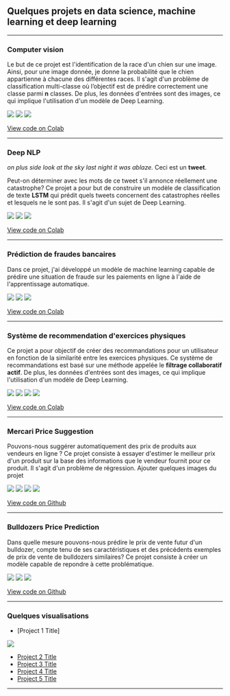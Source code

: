 ## Quelques projets en data science, machine learning et deep learning

---

### Computer vision
<p>Le but de ce projet est l'identification de la race d'un chien sur une image. Ainsi, pour une image donnée, je donne la probabilité que le chien appartienne à chacune des différentes races. Il s'agit d'un problème de classification multi-classe où l’objectif est de prédire correctement une classe parmi <strong>n</strong> classes. De plus, les données d'entrées sont des images, ce qui implique l'utilisation d'un modèle de Deep Learning.
</p>
  
[![](https://img.shields.io/badge/Python-white?logo=Python)](#) [![](https://img.shields.io/badge/Jupyter-white?logo=Jupyter)](#) [![](https://img.shields.io/badge/TensorFlow-white?logo=tensorflow)](#)
  
[View code on Colab](https://colab.research.google.com/drive/1y2qEuqNAQJxy4vXIHbMHrZNzv9Xs0nf0?usp=sharing)

---

### Deep NLP
<p><i>on plus side look at the sky last night it was ablaze.</i> Ceci est un <strong>tweet</strong>. </p>
<p>Peut-on déterminer avec les mots de ce tweet s'il annonce réellement une catastrophe? Ce projet a pour but de construire un modèle de classification de texte <strong>LSTM</strong> qui prédit quels tweets concernent des catastrophes réelles et lesquels ne le sont pas. Il s'agit d'un sujet de Deep Learning.
</p>
  
[![](https://img.shields.io/badge/Python-white?logo=Python)](#) [![](https://img.shields.io/badge/Jupyter-white?logo=Jupyter)](#) [![](https://img.shields.io/badge/PyTorch-white?logo=pytorch)](#)
  
[View code on Colab](https://colab.research.google.com/drive/1X8e8oErefGDwdU5MCjMKrYQ2LsrCyA6_?usp=sharing)

---
  
### Prédiction de fraudes bancaires
<p>Dans ce projet, j'ai développé un modèle de machine learning capable de prédire une situation de fraude sur les paiements en ligne à l'aide de l'apprentissage automatique.
</p>
  
[![](https://img.shields.io/badge/Python-white?logo=Python)](#) [![](https://img.shields.io/badge/Jupyter-white?logo=Jupyter)](#) [![](https://img.shields.io/badge/sklearn-white?logo=scikitlearn)](#)
  
[View code on Colab](https://colab.research.google.com/drive/1eei4RjOujFreRnKs6iRlgv6mVEmWiIDm?usp=sharing)

---
  
### Système de recommendation d'exercices physiques
<p>Ce projet a pour objectif de créer des recommandations pour un utilisateur en fonction de la similarité entre les exercices physiques. Ce système de recommandations est basé sur une méthode appelée le <strong>filtrage collaboratif actif</strong>. De plus, les données d'entrées sont des images, ce qui implique l'utilisation d'un modèle de Deep Learning.
</p>
  
[![](https://img.shields.io/badge/Python-white?logo=Python)](#) [![](https://img.shields.io/badge/Jupyter-white?logo=Jupyter)](#) [![](https://img.shields.io/badge/sklearn-white?logo=scikitlearn)](#) [![](https://img.shields.io/badge/HistGradientBoosting-white?logo=HistGradientBoosting)](#)
  
[View code on Colab](https://colab.research.google.com/drive/1CfFEmdly9sQrRkHiZDRy5HqIqndeQa7l?usp=sharing)

---

### Mercari Price Suggestion
<p>Pouvons-nous suggérer automatiquement des prix de produits aux vendeurs en ligne ?  
  Ce projet consiste à essayer d'estimer le meilleur prix d'un produit sur la base des informations que le vendeur fournit pour ce produit.
  Il s'agit d'un problème de régression.
  Ajouter quelques images du projet
</p>

[![](https://img.shields.io/badge/Python-white?logo=Python)](#) [![](https://img.shields.io/badge/Jupyter-white?logo=Jupyter)](#) [![](https://img.shields.io/badge/sklearn-white?logo=scikitlearn)](#) [![](https://img.shields.io/badge/CatBoost-white?logo=catboost)](#)

[View code on Github](https://github.com/KwassiSenam/end-to-end-structured-data-projects/blob/16085cb285cf3fe31d09e683b463a1aabb17ad25/mercari-price-suggestion/mercari_price_suggestion.ipynb)

---
  
### Bulldozers Price Prediction
<p>Dans quelle mesure pouvons-nous prédire le prix de vente futur d'un bulldozer, compte tenu de ses caractéristiques et des précédents exemples de prix de vente de bulldozers similaires?  
  Ce projet consiste à créer un modèle capable de repondre à cette problématique. </p>
 
[![](https://img.shields.io/badge/Python-white?logo=Python)](#) [![](https://img.shields.io/badge/Jupyter-white?logo=Jupyter)](#) [![](https://img.shields.io/badge/sklearn-white?logo=scikitlearn)](#)

[View code on Github](https://github.com/KwassiSenam/end-to-end-structured-data-projects/blob/16085cb285cf3fe31d09e683b463a1aabb17ad25/bulldozer-price-prediction-project/bulldozer-sale-price.ipynb)

---

### Quelques visualisations

- [Project 1 Title]
 <img src="images/dummy_thumbnail.jpg?raw=true"/>
 
- [Project 2 Title](http://example.com/)
- [Project 3 Title](http://example.com/)
- [Project 4 Title](http://example.com/)
- [Project 5 Title](http://example.com/)

---

